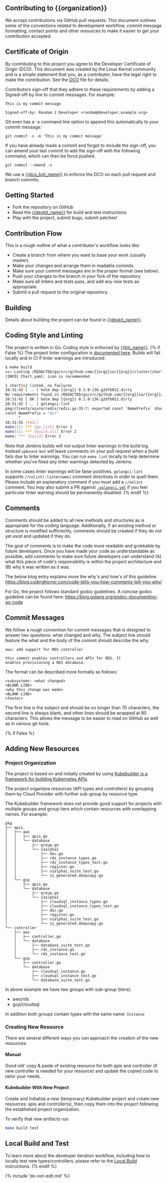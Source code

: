 ## Contributing to {{organization}}

We accept contributions via GitHub pull requests.
This document outlines some of the conventions related to
development workflow, commit message formatting, contact points and other
resources to make it easier to get your contribution accepted.

## Certificate of Origin

By contributing to this project you agree to the Developer Certificate of
Origin (DCO). This document was created by the Linux Kernel community and is a
simple statement that you, as a contributor, have the legal right to make the
contribution. See the [DCO]({{dco}}) file for details.

Contributors sign-off that they adhere to these requirements by adding a
Signed-off-by line to commit messages. For example:

```
This is my commit message

Signed-off-by: Random J Developer <random@developer.example.org>
```

Git even has a -s command line option to append this automatically to your
commit message:

```
git commit -s -m 'This is my commit message'
```

If you have already made a commit and forgot to include the sign-off, you can amend your last commit
to add the sign-off with the following command, which can then be force pushed.

```
git commit --amend -s
```

We use a [{{dco_bot_name}}]({{dco_bot_link}}) to enforce the DCO on each pull
request and branch commits.

## Getting Started

- Fork the repository on GitHub
- Read the [{{devkit_name}}]({{devkit_link}}) for build and test instructions
- Play with the project, submit bugs, submit patches!

## Contribution Flow

This is a rough outline of what a contributor's workflow looks like:

- Create a branch from where you want to base your work (usually master).
- Make your changes and arrange them in readable commits.
- Make sure your commit messages are in the proper format (see below).
- Push your changes to the branch in your fork of the repository.
- Make sure all linters and tests pass, and add any new tests as appropriate.
- Submit a pull request to the original repository.

## Building

Details about building the project can be found in [{{devkit_name}}]({{devkit_link}}).

## Coding Style and Linting

The project is written in Go. Coding style is enforced by [{{lint_name}}]({{lint_link}}).
{% if False %}
The project linter
configuration is [documented here](.golangci.yml). Builds will fail locally and
in CI if linter warnings are introduced:
```bash
$ make build
==> Linting /REDACTED/go/src/github.com/{{org}}io/{{org}}/cluster/charts/{{org}}
[INFO] Chart.yaml: icon is recommended

1 chart(s) linted, no failures
20:31:42 [ .. ] helm dep {{org}} 0.1.0-136.g2dfb012.dirty
No requirements found in /REDACTED/go/src/github.com/{{org}}io/{{org}}/cluster/charts/{{org}}/charts.
20:31:42 [ OK ] helm dep {{org}} 0.1.0-136.g2dfb012.dirty
20:31:42 [ .. ] golangci-lint
pkg/clients/azure/redis/redis.go:35:7: exported const `NamePrefix` should have comment or be unexported (golint)
const NamePrefix = "acr"
      ^
20:31:55 [FAIL]
make[2]: *** [go.lint] Error 1
make[1]: *** [build.all] Error 2
make: *** [build] Error 2
```
Note that Jenkins builds will not output linter warnings in the build log.
Instead `upbound-bot` will leave comments on your pull request when a build
fails due to linter warnings. You can run `make lint` locally to help determine
whether you've fixed any linter warnings detected by Jenkins.

In some cases linter warnings will be false positives. `golangci-lint` supports
`//nolint[:lintername]` comment directives in order to quell them. Please
include an explanatory comment if you must add a `//nolint` comment. You may
also submit a PR against [`.golangci.yml`](.golangci.yml) if you feel
particular linter warning should be permanently disabled.
{% endif %}

## Comments

Comments should be added to all new methods and structures as is appropriate for the coding
language. Additionally, if an existing method or structure is modified sufficiently, comments should
be created if they do not yet exist and updated if they do.

The goal of comments is to make the code more readable and grokkable by future developers. Once you
have made your code as understandable as possible, add comments to make sure future developers can
understand (A) what this piece of code's responsibility is within the project architecture and (B) why it
was written as it was.

The below blog entry explains more the why's and how's of this guideline.
https://blog.codinghorror.com/code-tells-you-how-comments-tell-you-why/

For Go, the project follows standard godoc guidelines.
A concise godoc guideline can be found here: https://blog.golang.org/godoc-documenting-go-code

## Commit Messages

We follow a rough convention for commit messages that is designed to answer two
questions: what changed and why. The subject line should feature the what and
the body of the commit should describe the why.

```
aws: add support for RDS controller

this commit enables controllers and APIs for RDS. It
enables provisioning a RDS database.
```

The format can be described more formally as follows:

```
<subsystem>: <what changed>
<BLANK LINE>
<why this change was made>
<BLANK LINE>
<footer>
```

The first line is the subject and should be no longer than 70 characters, the
second line is always blank, and other lines should be wrapped at 80 characters.
This allows the message to be easier to read on GitHub as well as in various
git tools.

{% if False %}
## Adding New Resources

### Project Organization
The project is based on and initially created by using [Kubebuilder is a framework for building Kubernetes APIs](https://github.com/kubernetes-sigs/kubebuilder).

The project organizes resources (API types and controllers) by grouping them by Cloud Provider with further sub-group by resource type 

The Kubebuilder framework does not provide good support for projects with multiple groups and group tiers which contain resources with overlapping names. 
For example:
```
pkg
├── apis
│   ├── aws
│   │   ├── apis.go
│   │   └── database
│   │       ├── group.go
│   │       └── v1alpha1
│   │           ├── doc.go
│   │           ├── rds_instance_types.go
│   │           ├── rds_instance_types_test.go
│   │           ├── register.go
│   │           ├── v1alpha1_suite_test.go
│   │           └── zz_generated.deepcopy.go
│   └── gcp
│       ├── apis.go
│       └── database
│           ├── group.go
│           └── v1alpha1
│               ├── cloudsql_instance_types.go
│               ├── cloudsql_instance_types_test.go
│               ├── doc.go
│               ├── register.go
│               ├── v1alpha1_suite_test.go
│               └── zz_generated.deepcopy.go
└── controller
    ├── aws
    │   ├── controller.go
    │   └── database
    │       ├── database_suite_test.go
    │       ├── rds_instance.go
    │       └── rds_instance_test.go
    └── gcp
        ├── controller.go
        └── database
            ├── cloudsql_instance.go
            ├── cloudsql_instance_test.go
            └── database_suite_test.go
```
In above example we have two groups with sub-group (tiers):
- aws/rds
- gcp/cloudsql

In addition both groups contain types with the same name: `Instance`

### Creating New Resource
There are several different ways you can approach the creation of the new resources:
#### Manual
Good old' copy & paste of existing resource for both apis and controller (if new controller is needed for your resource) and update the copied code to tailor your needs.

#### Kubebuilder With New Project
Create and Initialize a new (temporary) Kubebuilder project and create new resources: apis and controller(s), then copy them into the project following the established project organization.

To verify that new artifacts run: 
```bash
make build test
```

## Local Build and Test

To learn more about the developer iteration workflow, including how to locally test new types/controllers, please refer to the [Local Build](cluster/local/README.md) instructions.
{% endif %}

{% include 'do-not-edit.md' %}
